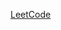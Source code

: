 [LeetCode](https://leetcode.com/problems/minimum-time-to-repair-cars/description/?envType=daily-question&envId=2025-03-16)